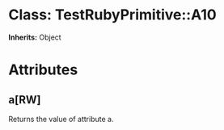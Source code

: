 # Class: TestRubyPrimitive::A10
**Inherits:** Object
    



# Attributes
## a[RW] [](#attribute-i-a)
Returns the value of attribute a.


